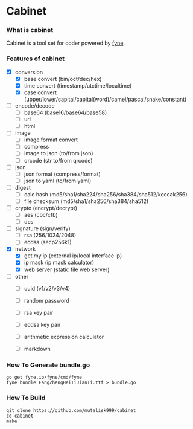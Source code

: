 # Cabinet


### What is cabinet
Cabinet is a tool set for coder powered by [fyne](https://github.com/fyne-io/fyne).

### Features of cabinet
- [x] conversion
    - [x] base convert (bin/oct/dec/hex)
    - [x] time convert (timestamp/utctime/localtime)
    - [x] case convert (upper/lower/capital/capital(word)/camel/pascal/snake/constant)

- [ ] encode/decode
    - [ ] base64 (base16/base64/base58)
    - [ ] url
    - [ ] html

- [ ] image
    - [ ] image format convert
    - [ ] compress
    - [ ] image to json (to/from json)
    - [ ] qrcode (str to/from qrcode)

- [ ] json
    - [ ] json format (compress/format)
    - [ ] json to yaml (to/from yaml)

- [ ] digest
    - [ ] calc hash (md5/sha1/sha224/sha256/sha384/sha512/keccak256)
    - [ ] file checksum (md5/sha1/sha256/sha384/sha512)
    
- [ ] crypto (encrypt/decrypt)
    - [ ] aes (cbc/cfb)
    - [ ] des

- [ ] signature (sign/verify)
    - [ ] rsa (256/1024/2048)
    - [ ] ecdsa (secp256k1)

- [x] network
    - [x] get my ip (external ip/local interface ip)
    - [x] ip mask (ip mask calculator)
    - [x] web server (static file web server)

- [ ] other
    - [ ] uuid (v1/v2/v3/v4)
    - [ ] random password
    - [ ] rsa key pair
    - [ ] ecdsa key pair
    - [ ] arithmetic expression calculator
    - [ ] markdown


### How To Generate bundle.go
```
go get fyne.io/fyne/cmd/fyne
fyne bundle FangZhengHeiTiJianTi.ttf > bundle.go
```

 
### How To Build
```
git clone https://github.com/mutalisk999/cabinet
cd cabinet
make
```
